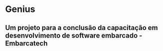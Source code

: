 <h1> Genius </h1>
<h2>Um projeto para a conclusão da capacitação em desenvolvimento de software embarcado - Embarcatech</h2>
